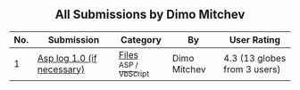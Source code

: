 ﻿<div align="center">

## All Submissions by Dimo Mitchev

</div>

No.  | Submission | Category | By   | User Rating
---- | ---------- | -------- | ---- | -----------
1 | [Asp log 1\.0 \(if necessary\)<br />](https://github.com/Planet-Source-Code/dimo-mitchev-asp-log-1-0-if-necessary__4-7443) | [Files<br /><sup>ASP / VbScript</sup>](../ByCategory/files__4-2.md) | Dimo Mitchev | 4.3 (13 globes from 3 users)
